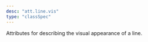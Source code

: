 ```yaml
---
desc: "att.line.vis"
type: "classSpec"
---
```


Attributes for describing the visual appearance of a line.